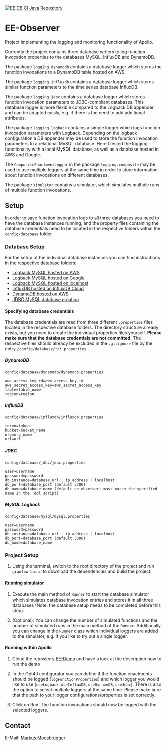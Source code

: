 [![EE DB CI Java Repository](https://github.com/markusmoosbrugger/EE-DB-Writer/actions/workflows/gradle.yml/badge.svg)](https://github.com/markusmoosbrugger/EE-DB-Writer/actions/workflows/gradle.yml)

# EE-Observer

Project implementing the logging and monitoring functionality of Apollo.

Currently the project contains three database writers to log function invocation properties to the 
databases MySQL, InfluxDB and DynamoDB.

The package `logging.dynamodb` contains a database logger which stores the function invocations to a
DynamoDB table hosted on AWS.

The package `logging.influxdb` contains a database logger which stores similar function parameters 
to the time series database InfluxDB. 

The package `logging.jdbc` contains a database logger which stores function invocation 
parameters to JDBC-compliant databases. This database logger is more flexible compared to the 
Logback DB appender and can be adapted easily, e.g. if there is the need to add additional 
attributes.

The package `logging.logback` contains a simple logger which logs function invocation parameters 
with Logback. Depending on the logback configuration a DB appender may be used to store the
function invocation parameters to a relational MySQL database. Here I tested the logging 
functionality with a local MySQL database, as well as a database hosted in AWS and Google.

The `CompositeEnactmentLogger` in the package `logging.composite` may be used to use multiple 
loggers at the same time in order to store information about function invocations on different 
databases.

The package `simulator` contains a simulator, which simulates multiple runs of multiple
function invocations.

## Setup

In order to save function invocation logs to all three databases you need to have the
database instances running, and the property files containing the database credentials
need to be located in the respective folders within the `config/database` folder.

### Database Setup

For the setup of the individual database instances you can find instructions in the respective 
database folders:

- [Logback MySQL hosted on AWS](config/database/mysql/setup_instructions_aws_mysql.txt)
- [Logback MySQL hosted on Google](config/database/mysql/setup_instructions_google_mysql.txt)
- [Logback MySQL hosted on localhost](config/database/mysql/setup_instructions_local_mysql.txt)
- [InfluxDB hosted on InfluxDB Cloud](config/database/influxdb/setup_instructions_influxdb.txt)
- [DynamoDB hosted on AWS](config/database/dynamodb/setup_instructions_dynamodb.txt)
- [JDBC MySQL database creation](config/database/jdbc/setup_instructions_jdbc_mysql.txt)

#### Specifying database credentials

The database credentials are read from three different `.properties` files located in the 
respective database folders. The directory structure already exists, but you need to create the 
individual properties files yourself. **Please make sure that the database credentials are not 
committed.** The respective files should already be excluded in the `.gitignore` file by the entry 
`/config/database/*/*.properties`.


##### DynamoDB
`config/database/dynamodb/dynamodb.properties
`
```properties
aws_access_key_id=aws_access_key_id
aws_secret_access_key=aws_secret_access_key
table=table_name
region=region
```

##### InfluxDB
`config/database/influxdb/influxdb.properties`

```properties
token=token
bucket=bucket_name
org=org_name
url=url
```

##### JDBC

`config/database/jdbc/jdbc.properties`

```properties
user=username
password=password
db_instance=database_url | ip_address | localhost
db_port=database_port (default 3306)
db_name=database_name (default ee_observer; must match the specified name in the .ddl script)
```

##### MySQL Logback

`config/database/mysql/mysql.properties`

```properties
user=username
password=password
db_instance=database_url | ip_address | localhost
db_port=database_port (default 3306)
db_name=database_name
```

### Project Setup
1. Using the terminal, switch to the root directory of the project and run `gradlew build` to 
   download the dependencies and build the project.


#### Running simulator

1. Execute the main method of `Runner` to start the database simulator which simulates database 
   invocation entries and stores it in all three databases (Note: the database setup needs to be completed before
   this step).

2. (Optional): You can change the number of simulated functions and the number of simulated runs
   in the main method of the `Runner`. Additionally, you can change in the `Runner` class which 
   individual loggers are added to the simulator, e.g. if you like to try out a single logger.
   
#### Running within Apollo

1. Clone the repository [EE-Demo](https://github.com/markusmoosbrugger/EE-Demo) and have a look 
   at the description how to run the demo
   
2. In the Opt4J configurator you can define if the function enactments should be logged 
   (`logFunctionProperties`) and which logger you would like to use (`useLogback`, `useInfluxDB`,
   `useDynamoDB`, `useJdbc`). There is also the option to select multiple loggers at the same time.
   Please make sure that the path to your logger configurations/properties is 
   set correctly.
   
3. Click on Run. The function invocations should now be logged with the selected loggers.


## Contact

E-Mail: [Markus Moosbrugger](mailto:markus.moosbrugger@outlook.com)
